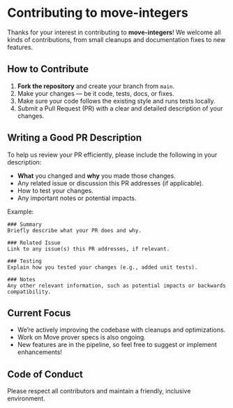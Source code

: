 # Contributing to move-integers

Thanks for your interest in contributing to **move-integers**! We welcome all kinds of contributions, from small cleanups and documentation fixes to new features.

## How to Contribute

1. **Fork the repository** and create your branch from `main`.
2. Make your changes — be it code, tests, docs, or fixes.
3. Make sure your code follows the existing style and runs tests locally.
4. Submit a Pull Request (PR) with a clear and detailed description of your changes.

## Writing a Good PR Description

To help us review your PR efficiently, please include the following in your description:

* **What** you changed and **why** you made those changes.
* Any related issue or discussion this PR addresses (if applicable).
* How to test your changes.
* Any important notes or potential impacts.

Example:

```
### Summary  
Briefly describe what your PR does and why.

### Related Issue  
Link to any issue(s) this PR addresses, if relevant.

### Testing  
Explain how you tested your changes (e.g., added unit tests).

### Notes  
Any other relevant information, such as potential impacts or backwards compatibility.
```

## Current Focus

* We’re actively improving the codebase with cleanups and optimizations.
* Work on Move prover specs is also ongoing.
* New features are in the pipeline, so feel free to suggest or implement enhancements!

## Code of Conduct

Please respect all contributors and maintain a friendly, inclusive environment.
